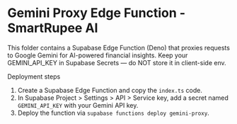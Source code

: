 # Gemini Proxy Edge Function - SmartRupee AI

This folder contains a Supabase Edge Function (Deno) that proxies requests to Google Gemini for AI-powered financial insights. Keep your GEMINI_API_KEY in Supabase Secrets — do NOT store it in client-side env.

Deployment steps

1. Create a Supabase Edge Function and copy the `index.ts` code.
2. In Supabase Project > Settings > API > Service key, add a secret named `GEMINI_API_KEY` with your Gemini API key.
3. Deploy the function via `supabase functions deploy gemini-proxy`.
